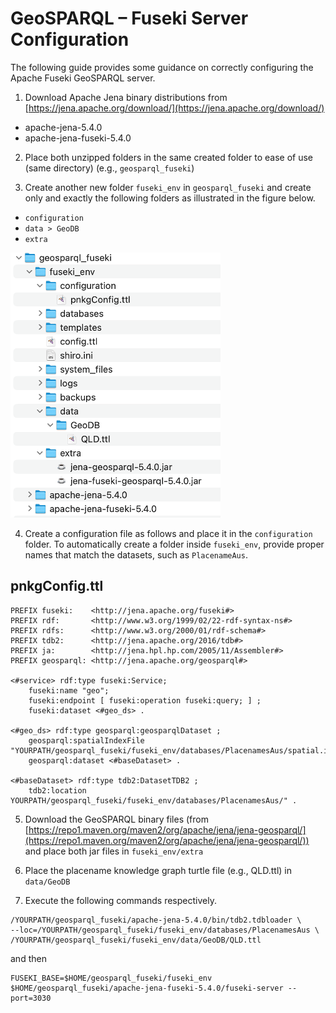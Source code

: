 # GeoSPARQL – Fuseki Server Configuration

The following guide provides some guidance on correctly configuring the Apache Fuseki GeoSPARQL server. 

1.	Download Apache Jena binary distributions from 
[https://jena.apache.org/download/](https://jena.apache.org/download/)
- apache-jena-5.4.0
- apache-jena-fuseki-5.4.0

2.	Place both unzipped folders in the same created folder to ease of use (same directory) (e.g., `geosparql_fuseki`)

3.	Create another new folder `fuseki_env` in `geosparql_fuseki` and create only and exactly the following folders as illustrated in the figure below.
- `configuration`
-	`data > GeoDB`
-	`extra`

![Fuseki directory structure](fuseki-directory.png)

4.	Create a configuration file as follows and place it in the `configuration` folder. To automatically create a folder inside `fuseki_env`,
provide proper names that match the datasets, such as `PlacenameAus`.

## pnkgConfig.ttl
```
PREFIX fuseki:    <http://jena.apache.org/fuseki#>
PREFIX rdf:       <http://www.w3.org/1999/02/22-rdf-syntax-ns#>
PREFIX rdfs:      <http://www.w3.org/2000/01/rdf-schema#>
PREFIX tdb2:      <http://jena.apache.org/2016/tdb#>
PREFIX ja:        <http://jena.hpl.hp.com/2005/11/Assembler#>
PREFIX geosparql: <http://jena.apache.org/geosparql#>

<#service> rdf:type fuseki:Service;
    fuseki:name "geo";
    fuseki:endpoint [ fuseki:operation fuseki:query; ] ;
    fuseki:dataset <#geo_ds> .

<#geo_ds> rdf:type geosparql:geosparqlDataset ;
    geosparql:spatialIndexFile "YOURPATH/geosparql_fuseki/fuseki_env/databases/PlacenamesAus/spatial.index";
    geosparql:dataset <#baseDataset> .

<#baseDataset> rdf:type tdb2:DatasetTDB2 ;
    tdb2:location YOURPATH/geosparql_fuseki/fuseki_env/databases/PlacenamesAus/" .
```

5.	Download the GeoSPARQL binary files (from [https://repo1.maven.org/maven2/org/apache/jena/jena-geosparql/](https://repo1.maven.org/maven2/org/apache/jena/jena-geosparql/)) and place both jar files in `fuseki_env/extra`

6.	Place the placename knowledge graph turtle file (e.g., QLD.ttl) in `data/GeoDB`

7.	Execute the following commands respectively.

```
/YOURPATH/geosparql_fuseki/apache-jena-5.4.0/bin/tdb2.tdbloader \
--loc=/YOURPATH/geosparql_fuseki/fuseki_env/databases/PlacenamesAus \
/YOURPATH/geosparql_fuseki/fuseki_env/data/GeoDB/QLD.ttl
```
and then
```
FUSEKI_BASE=$HOME/geosparql_fuseki/fuseki_env $HOME/geosparql_fuseki/apache-jena-fuseki-5.4.0/fuseki-server --port=3030
```
 
